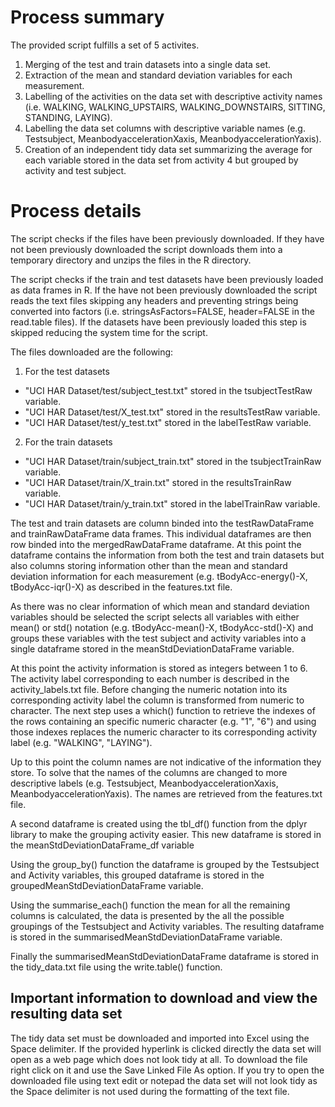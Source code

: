 # Process summary

The provided script fulfills a set of 5 activites.

1. Merging of the test and train datasets into a single data set.
2. Extraction  of the mean and standard deviation variables for each measurement. 
3. Labelling of the activities on the data set with descriptive activity names (i.e. WALKING, WALKING_UPSTAIRS, WALKING_DOWNSTAIRS, SITTING, STANDING, LAYING).
4. Labelling the data set columns with descriptive variable names (e.g. Testsubject, MeanbodyaccelerationXaxis, MeanbodyaccelerationYaxis).
5. Creation of an independent tidy data set summarizing the average for each variable stored in the data set from activity 4 but grouped by activity and test subject.

# Process details

The script checks if the files have been previously downloaded. If they have not been previously downloaded the script downloads them into a temporary directory and unzips the files in the R directory.

The script checks if the train and test datasets have been previously loaded as data frames in R. If the have not been previously downloaded the script reads the text files skipping any headers and preventing strings being converted into factors (i.e. stringsAsFactors=FALSE, header=FALSE in the read.table files). If the datasets have been previously loaded this step is skipped reducing the system time for the script.

The files downloaded are the following:

1. For the test datasets

  * "UCI HAR Dataset/test/subject_test.txt" stored in the tsubjectTestRaw variable.
  * "UCI HAR Dataset/test/X_test.txt" stored in the resultsTestRaw variable.
  * "UCI HAR Dataset/test/y_test.txt" stored in the labelTestRaw variable.
  
2. For the train datasets

  * "UCI HAR Dataset/train/subject_train.txt" stored in the tsubjectTrainRaw variable.
  * "UCI HAR Dataset/train/X_train.txt" stored in the resultsTrainRaw variable.
  * "UCI HAR Dataset/train/y_train.txt" stored in the labelTrainRaw variable.
  
The test and train datasets are column binded into the testRawDataFrame and trainRawDataFrame data frames. This individual dataframes are then row binded into the mergedRawDataFrame dataframe. At this point the dataframe contains the information from both the test and train datasets but also columns storing information other than the mean and standard deviation information for each measurement (e.g. tBodyAcc-energy()-X, tBodyAcc-iqr()-X) as described in the features.txt file.

As there was no clear information of which mean and standard deviation variables should be selected the script selects all variables with either mean() or std() notation (e.g. tBodyAcc-mean()-X, tBodyAcc-std()-X) and groups these variables with the test subject and activity variables into a single dataframe stored in the meanStdDeviationDataFrame variable.

At this point the activity information is stored as integers between 1 to 6. The activity label corresponding to each number is described in the activity_labels.txt file. Before changing the numeric notation into its corresponding activity label the column is transformed from numeric to character. The next step uses a which() function to retrieve the indexes of the rows containing an specific numeric character (e.g. "1", "6") and using those indexes replaces the numeric character to its corresponding activity label (e.g. "WALKING", "LAYING").

Up to this point the column names are not indicative of the information they store. To solve that the names of the columns are changed to more descriptive labels (e.g. Testsubject, MeanbodyaccelerationXaxis, MeanbodyaccelerationYaxis). The names are retrieved from the features.txt file.

A second dataframe is created using the tbl_df() function from the dplyr library to make the grouping activity easier. This new dataframe is stored in the meanStdDeviationDataFrame_df variable

Using the group_by() function the dataframe is grouped by the Testsubject and Activity variables, this grouped dataframe is stored in the groupedMeanStdDeviationDataFrame variable.

Using the summarise_each() function the mean for all the remaining columns is calculated, the data is presented by the all the possible groupings of the Testsubject and Activity variables. The resulting dataframe is stored in the summarisedMeanStdDeviationDataFrame variable.

Finally the summarisedMeanStdDeviationDataFrame dataframe is stored in the tidy_data.txt file using the write.table() function.

## Important information to download and view the resulting data set

The tidy data set must be downloaded and imported into Excel using the Space delimiter. If the provided hyperlink is clicked directly the data set will open as a web page which does not look tidy at all. To download the file right click on it and use the Save Linked File As option. If you try to open the downloaded file using text edit or notepad the data set will not look tidy as the Space delimiter is not used during the formatting of the text file.



 